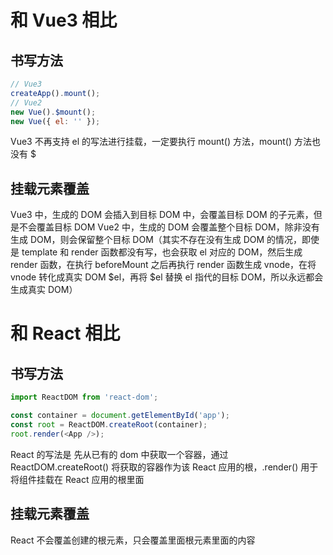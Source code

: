 # 和 Vue3 相比

## 书写方法

```js
// Vue3
createApp().mount();
// Vue2
new Vue().$mount();
new Vue({ el: '' });
```

Vue3 不再支持 el 的写法进行挂载，一定要执行 mount() 方法，mount() 方法也没有 $

## 挂载元素覆盖

Vue3 中，生成的 DOM 会插入到目标 DOM 中，会覆盖目标 DOM 的子元素，但是不会覆盖目标 DOM
Vue2 中，生成的 DOM 会覆盖整个目标 DOM，除非没有生成 DOM，则会保留整个目标 DOM（其实不存在没有生成 DOM 的情况，即使是 template 和 render 函数都没有写，也会获取 el 对应的 DOM，然后生成 render 函数，在执行 beforeMount 之后再执行 render 函数生成 vnode，在将 vnode 转化成真实 DOM $el，再将 $el 替换 el 指代的目标 DOM，所以永远都会生成真实 DOM）

# 和 React 相比

## 书写方法

```js
import ReactDOM from 'react-dom';

const container = document.getElementById('app');
const root = ReactDOM.createRoot(container);
root.render(<App />);
```

React 的写法是 先从已有的 dom 中获取一个容器，通过 ReactDOM.createRoot() 将获取的容器作为该 React 应用的根，.render() 用于将组件挂载在 React 应用的根里面

## 挂载元素覆盖

React 不会覆盖创建的根元素，只会覆盖里面根元素里面的内容
